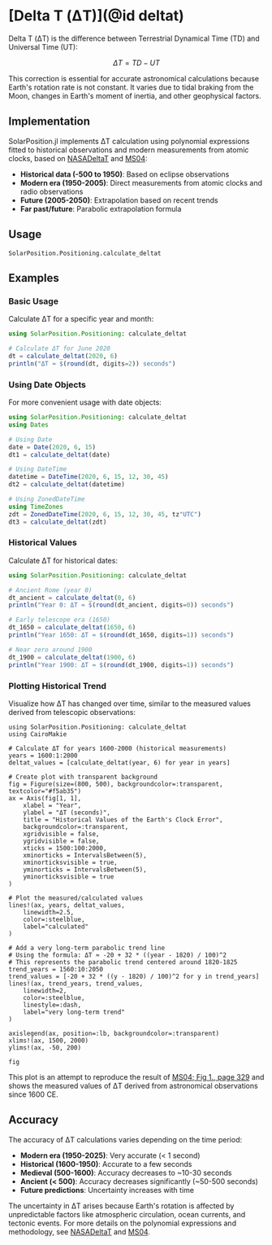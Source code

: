 # [Delta T (ΔT)](@id deltat)

Delta T (ΔT) is the difference between Terrestrial Dynamical Time (TD) and Universal Time (UT):

```math
\Delta T = TD - UT
```

This correction is essential for accurate astronomical calculations because Earth's rotation rate
is not constant. It varies due to tidal braking from the Moon, changes in Earth's moment of inertia,
and other geophysical factors.

## Implementation

SolarPosition.jl implements ΔT calculation using polynomial expressions fitted to historical
observations and modern measurements from atomic clocks, based on [NASADeltaT](@cite) and [MS04](@cite):

- **Historical data (-500 to 1950)**: Based on eclipse observations
- **Modern era (1950-2005)**: Direct measurements from atomic clocks and radio observations
- **Future (2005-2050)**: Extrapolation based on recent trends
- **Far past/future**: Parabolic extrapolation formula

## Usage

```@docs
SolarPosition.Positioning.calculate_deltat
```

## Examples

### Basic Usage

Calculate ΔT for a specific year and month:

```julia
using SolarPosition.Positioning: calculate_deltat

# Calculate ΔT for June 2020
dt = calculate_deltat(2020, 6)
println("ΔT ≈ $(round(dt, digits=2)) seconds")
```

### Using Date Objects

For more convenient usage with date objects:

```julia
using SolarPosition.Positioning: calculate_deltat
using Dates

# Using Date
date = Date(2020, 6, 15)
dt1 = calculate_deltat(date)

# Using DateTime
datetime = DateTime(2020, 6, 15, 12, 30, 45)
dt2 = calculate_deltat(datetime)

# Using ZonedDateTime
using TimeZones
zdt = ZonedDateTime(2020, 6, 15, 12, 30, 45, tz"UTC")
dt3 = calculate_deltat(zdt)
```

### Historical Values

Calculate ΔT for historical dates:

```julia
using SolarPosition.Positioning: calculate_deltat

# Ancient Rome (year 0)
dt_ancient = calculate_deltat(0, 6)
println("Year 0: ΔT ≈ $(round(dt_ancient, digits=0)) seconds")

# Early telescope era (1650)
dt_1650 = calculate_deltat(1650, 6)
println("Year 1650: ΔT ≈ $(round(dt_1650, digits=1)) seconds")

# Near zero around 1900
dt_1900 = calculate_deltat(1900, 6)
println("Year 1900: ΔT ≈ $(round(dt_1900, digits=1)) seconds")
```

### Plotting Historical Trend

Visualize how ΔT has changed over time, similar to the measured values derived from telescopic observations:

```@example deltat
using SolarPosition.Positioning: calculate_deltat
using CairoMakie

# Calculate ΔT for years 1600-2000 (historical measurements)
years = 1600:1:2000
deltat_values = [calculate_deltat(year, 6) for year in years]

# Create plot with transparent background
fig = Figure(size=(800, 500), backgroundcolor=:transparent, textcolor="#f5ab35")
ax = Axis(fig[1, 1],
    xlabel = "Year",
    ylabel = "ΔT (seconds)",
    title = "Historical Values of the Earth's Clock Error",
    backgroundcolor=:transparent,
    xgridvisible = false,
    ygridvisible = false,
    xticks = 1500:100:2000,
    xminorticks = IntervalsBetween(5),
    xminorticksvisible = true,
    yminorticks = IntervalsBetween(5),
    yminorticksvisible = true
)

# Plot the measured/calculated values
lines!(ax, years, deltat_values,
    linewidth=2.5,
    color=:steelblue,
    label="calculated"
)

# Add a very long-term parabolic trend line
# Using the formula: ΔT ≈ -20 + 32 * ((year - 1820) / 100)^2
# This represents the parabolic trend centered around 1820-1825
trend_years = 1560:10:2050
trend_values = [-20 + 32 * ((y - 1820) / 100)^2 for y in trend_years]
lines!(ax, trend_years, trend_values,
    linewidth=2,
    color=:steelblue,
    linestyle=:dash,
    label="very long-term trend"
)

axislegend(ax, position=:lb, backgroundcolor=:transparent)
xlims!(ax, 1500, 2000)
ylims!(ax, -50, 200)

fig
```

This plot is an attempt to reproduce the result of [MS04; Fig 1., page 329](@cite) and
shows the measured values of ΔT derived from astronomical observations since 1600 CE.

## Accuracy

The accuracy of ΔT calculations varies depending on the time period:

- **Modern era (1950-2025)**: Very accurate (< 1 second)
- **Historical (1600-1950)**: Accurate to a few seconds
- **Medieval (500-1600)**: Accuracy decreases to ~10-30 seconds
- **Ancient (< 500)**: Accuracy decreases significantly (~50-500 seconds)
- **Future predictions**: Uncertainty increases with time

The uncertainty in ΔT arises because Earth's rotation is affected by unpredictable
factors like atmospheric circulation, ocean currents, and tectonic events. For more
details on the polynomial expressions and methodology, see [NASADeltaT](@cite) and
[MS04](@cite).
